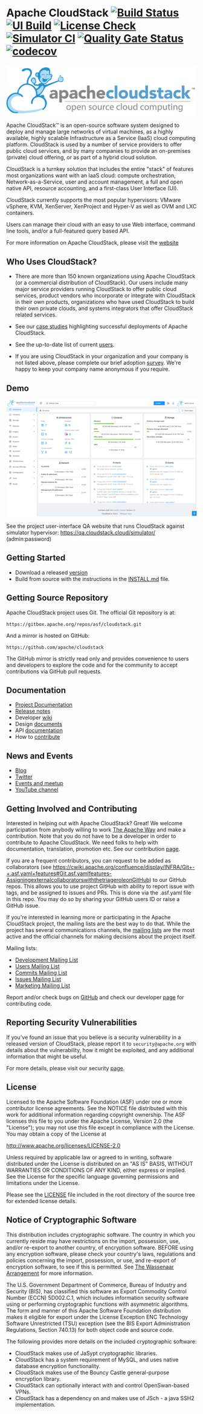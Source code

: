# Apache CloudStack [![Build Status](https://github.com/apache/cloudstack/actions/workflows/build.yml/badge.svg?branch=main)](https://github.com/apache/cloudstack/actions/workflows/build.yml) [![UI Build](https://github.com/apache/cloudstack/actions/workflows/ui.yml/badge.svg)](https://github.com/apache/cloudstack/actions/workflows/ui.yml) [![License Check](https://github.com/apache/cloudstack/actions/workflows/rat.yml/badge.svg?branch=main)](https://github.com/apache/cloudstack/actions/workflows/rat.yml) [![Simulator CI](https://github.com/apache/cloudstack/actions/workflows/ci.yml/badge.svg?branch=main)](https://github.com/apache/cloudstack/actions/workflows/ci.yml) [![Quality Gate Status](https://sonarcloud.io/api/project_badges/measure?project=apache_cloudstack&metric=alert_status)](https://sonarcloud.io/dashboard?id=apache_cloudstack) [![codecov](https://codecov.io/gh/apache/cloudstack/branch/main/graph/badge.svg)](https://codecov.io/gh/apache/cloudstack)

[![Apache CloudStack](tools/logo/apache_cloudstack.png)](https://cloudstack.apache.org/)

Apache CloudStack™ is an open-source software system designed to deploy and manage large
networks of virtual machines, as a highly available, highly scalable
Infrastructure as a Service (IaaS) cloud computing platform. CloudStack is used
by a number of service providers to offer public cloud services, and by many
companies to provide an on-premises (private) cloud offering, or as part of a
hybrid cloud solution.

CloudStack is a turnkey solution that includes the entire "stack" of features
most organizations want with an IaaS cloud: compute orchestration,
Network-as-a-Service, user and account management, a full and open native API,
resource accounting, and a first-class User Interface (UI).

CloudStack currently supports the most popular hypervisors:
VMware vSphere, KVM, XenServer, XenProject and Hyper-V as well as
OVM and LXC containers.

Users can manage their cloud with an easy to use Web interface, command line
tools, and/or a full-featured query based API.

For more information on Apache CloudStack, please visit the [website](http://cloudstack.apache.org)

## Who Uses CloudStack?

* There are more than 150 known organizations using Apache CloudStack (or a commercial distribution of CloudStack). Our users include many major service providers running CloudStack to offer public cloud services, product vendors who incorporate or integrate with CloudStack in their own products, organizations who have used CloudStack to build their own private clouds, and systems integrators that offer CloudStack related services.

* See our [case studies](https://cwiki.apache.org/confluence/display/CLOUDSTACK/Case+Studies) highlighting successful deployments of Apache CloudStack.

* See the up-to-date list of current [users](https://cloudstack.apache.org/users.html).

* If you are using CloudStack in your organization and your company is not listed above, please complete our brief adoption [survey](https://cloudstack.apache.org/survey.html). We're happy to keep your company name anonymous if you require.

## Demo

![Screenshot](ui/docs/screenshot-dashboard.png)

See the project user-interface QA website that runs CloudStack against simulator hypervisor:
https://qa.cloudstack.cloud/simulator/ (admin:password)

## Getting Started

* Download a released [version](https://cloudstack.apache.org/downloads.html)
* Build from source with the instructions in the [INSTALL.md](INSTALL.md) file.

## Getting Source Repository

Apache CloudStack project uses Git. The official Git repository is at:

    https://gitbox.apache.org/repos/asf/cloudstack.git

And a mirror is hosted on GitHub:

    https://github.com/apache/cloudstack

The GitHub mirror is strictly read only and provides convenience to users and
developers to explore the code and for the community to accept contributions
via GitHub pull requests.

## Documentation

* [Project Documentation](https://docs.cloudstack.apache.org)
* [Release notes](https://docs.cloudstack.apache.org/en/latest/releasenotes/index.html)
* Developer [wiki](https://cwiki.apache.org/confluence/display/CLOUDSTACK/Home)
* Design [documents](https://cwiki.apache.org/confluence/display/CLOUDSTACK/Design)
* API [documentation](https://cloudstack.apache.org/api.html)
* How to [contribute](CONTRIBUTING.md)

## News and Events

* [Blog](https://blogs.apache.org/cloudstack)
* [Twitter](https://twitter.com/cloudstack)
* [Events and meetup](http://cloudstackcollab.org/)
* [YouTube channel](https://www.youtube.com/ApacheCloudStack)

## Getting Involved and Contributing

Interested in helping out with Apache CloudStack? Great! We welcome
participation from anybody willing to work [The Apache Way](http://theapacheway.com) and make a
contribution. Note that you do not have to be a developer in order to contribute
to Apache CloudStack. We need folks to help with documentation, translation,
promotion etc. See our contribution [page](http://cloudstack.apache.org/contribute.html).

If you are a frequent contributors, you can request to be added as collaborators
(see https://cwiki.apache.org/confluence/display/INFRA/Git+-+.asf.yaml+features#Git.asf.yamlfeatures-AssigningexternalcollaboratorswiththetriageroleonGitHub)
to our GitHub repos. This allows you to use project GitHub with ability to report
issue with tags, and be assigned to issues and PRs. This is done via the .asf.yaml
file in this repo.
You may do so by sharing your GitHub users ID or raise a GitHub issue.

If you're interested in learning more or participating in the Apache CloudStack
project, the mailing lists are the best way to do that. While the project has
several communications channels, the [mailing lists](http://cloudstack.apache.org/mailing-lists.html) are the most active and the
official channels for making decisions about the project itself.

Mailing lists:
- [Development Mailing List](mailto:dev-subscribe@cloudstack.apache.org)
- [Users Mailing List](mailto:users-subscribe@cloudstack.apache.org)
- [Commits Mailing List](mailto:commits-subscribe@cloudstack.apache.org)
- [Issues Mailing List](mailto:issues-subscribe@cloudstack.apache.org)
- [Marketing Mailing List](mailto:marketing-subscribe@cloudstack.apache.org)

Report and/or check bugs on [GitHub](https://github.com/apache/cloudstack/issues) and check our
developer [page](https://cloudstack.apache.org/developers.html) for contributing code.

## Reporting Security Vulnerabilities

If you've found an issue that you believe is a security vulnerability in a
released version of CloudStack, please report it to `security@apache.org` with
details about the vulnerability, how it might be exploited, and any additional
information that might be useful.

For more details, please visit our security [page](http://cloudstack.apache.org/security.html).

## License

Licensed to the Apache Software Foundation (ASF) under one
or more contributor license agreements.  See the NOTICE file
distributed with this work for additional information
regarding copyright ownership.  The ASF licenses this file
to you under the Apache License, Version 2.0 (the
"License"); you may not use this file except in compliance
with the License.  You may obtain a copy of the License at

  http://www.apache.org/licenses/LICENSE-2.0

Unless required by applicable law or agreed to in writing,
software distributed under the License is distributed on an
"AS IS" BASIS, WITHOUT WARRANTIES OR CONDITIONS OF ANY
KIND, either express or implied.  See the License for the
specific language governing permissions and limitations
under the License.

Please see the [LICENSE](LICENSE) file included in the root directory
of the source tree for extended license details.

## Notice of Cryptographic Software

This distribution includes cryptographic software. The country in which you currently
reside may have restrictions on the import, possession, use, and/or re-export to another
country, of encryption software. BEFORE using any encryption software, please check your
country's laws, regulations and policies concerning the import, possession, or use, and
re-export of encryption software, to see if this is permitted. See [The Wassenaar Arrangement](http://www.wassenaar.org/) 
for more information.

The U.S. Government Department of Commerce, Bureau of Industry and Security (BIS), has
classified this software as Export Commodity Control Number (ECCN) 5D002.C.1, which
includes information security software using or performing cryptographic functions with
asymmetric algorithms. The form and manner of this Apache Software Foundation distribution
makes it eligible for export under the License Exception ENC Technology Software
Unrestricted (TSU) exception (see the BIS Export Administration Regulations, Section
740.13) for both object code and source code.

The following provides more details on the included cryptographic software:

* CloudStack makes use of JaSypt cryptographic libraries.
* CloudStack has a system requirement of MySQL, and uses native database encryption functionality.
* CloudStack makes use of the Bouncy Castle general-purpose encryption library.
* CloudStack can optionally interact with and control OpenSwan-based VPNs.
* CloudStack has a dependency on and makes use of JSch - a java SSH2 implementation.
